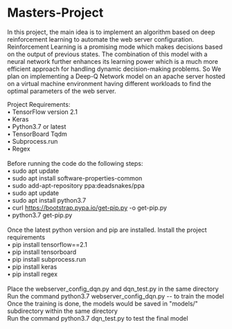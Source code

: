 <h1>Masters-Project</h1>

<p>In this project, the main idea is to implement an algorithm based on deep reinforcement learning to automate the web server configuration. Reinforcement Learning is a promising mode which makes decisions based on the output of previous states. The combination of this model with a neural network further enhances its learning power which is a much more efficient approach for handling dynamic decision-making problems. So We plan on implementing a Deep-Q Network model on an apache server hosted on a virtual machine environment having different workloads to find the optimal parameters of the web server.</p>

Project Requirements: <br>
•	TensorFlow version 2.1 <br>
•	Keras <br>
•	Python3.7 or latest <br>
•	TensorBoard Tqdm <br>
•	Subprocess.run <br>
•	Regex <br>
<br>
Before running the code do the following steps: <br>
•	sudo apt update <br>
•	sudo apt install software-properties-common <br>
•	sudo add-apt-repository ppa:deadsnakes/ppa <br>
•	sudo apt update <br>
•	sudo apt install python3.7 <br>
•	curl https://bootstrap.pypa.io/get-pip.py -o get-pip.py <br>
•	python3.7 get-pip.py <br>
<br>
Once the latest python version and pip are installed. Install the project requirements <br>
•	pip install tensorflow==2.1 <br>
•	pip install tensorboard <br>
•	pip install subprocess.run <br>
•	pip install keras <br>
•	pip install regex <br>
<br>
Place the webserver_config_dqn.py and dqn_test.py in the same directory <br>
Run the command python3.7 webserver_config_dqn.py -- to train the model <br>
Once the training is done, the models would be saved in "models/" subdirectory within the same directory <br>
Run the command python3.7 dqn_test.py to test the final model <br>

